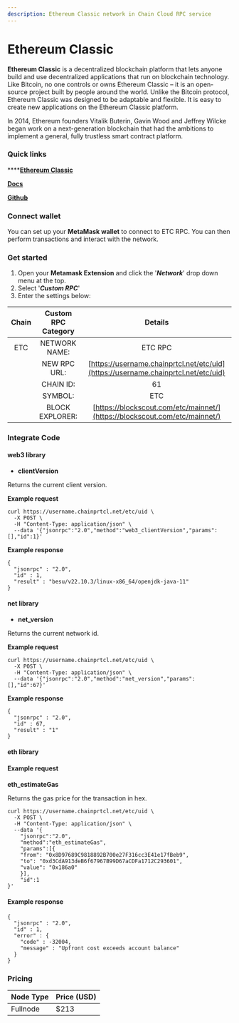 ```yaml
---
description: Ethereum Classic network in Chain Cloud RPC service
---
```


# Ethereum Classic

**Ethereum Classic** is a decentralized blockchain platform that lets anyone build and use decentralized applications that run on blockchain technology. Like Bitcoin, no one controls or owns Ethereum Classic – it is an open-source project built by people around the world. Unlike the Bitcoin protocol, Ethereum Classic was designed to be adaptable and flexible. It is easy to create new applications on the Ethereum Classic platform.

In 2014, Ethereum founders Vitalik Buterin, Gavin Wood and Jeffrey Wilcke began work on a next-generation blockchain that had the ambitions to implement a general, fully trustless smart contract platform.

### Quick links[​](https://docs.chain.com/docs/cloud/supported-chains/ethereum-classic/#quick-links) <a href="#quick-links" id="quick-links"></a>

****[**Ethereum Classic**](https://ethereumclassic.org/)

****[**Docs**](https://docs.ethereumclassic.org/)****

****[**Github**](https://github.com/etclabscore)****

### Connect wallet[​](https://docs.chain.com/docs/cloud/supported-chains/ethereum-classic/#connect-wallet) <a href="#connect-wallet" id="connect-wallet"></a>

You can set up your **MetaMask wallet** to connect to ETC RPC. You can then perform transactions and interact with the network.

### Get started[​](https://docs.chain.com/docs/cloud/supported-chains/ethereum-classic/#get-started) <a href="#get-started" id="get-started"></a>

1. Open your **Metamask Extension** and click the '_**Network**_' drop down menu at the top.
2. Select '_**Custom RPC**_'
3. Enter the settings below:

| Chain | Custom RPC Category |                                   Details                                    |
| :---: | :-----------------: | :--------------------------------------------------------------------------: |
|  ETC  |    NETWORK NAME:    |                                   ETC RPC                                    |
|       |    NEW RPC URL:     | [https://username.chainprtcl.net/etc/uid](https://username.chainprtcl.net/etc/uid) |
|       |      CHAIN ID:      |                                      61                                      |
|       |       SYMBOL:       |                                     ETC                                      |
|       |   BLOCK EXPLORER:   |  [https://blockscout.com/etc/mainnet/](https://blockscout.com/etc/mainnet/)  |

### Integrate Code[​](https://docs.chain.com/docs/cloud/supported-chains/ethereum-classic/gnosis/#gnosis-1) <a href="#gnosis-1" id="gnosis-1"></a>

#### web3 library[​](https://docs.chain.com/docs/cloud/supported-chains/ethereum-classic/#web3-library) <a href="#web3-library" id="web3-library"></a>

* **clientVersion**

Returns the current client version.

**Example request**[**​**](https://docs.chain.com/docs/cloud/supported-chains/ethereum-classic/#example-request)

```
curl https://username.chainprtcl.net/etc/uid \
  -X POST \
  -H "Content-Type: application/json" \
  --data '{"jsonrpc":"2.0","method":"web3_clientVersion","params":[],"id":1}'
```

**Example response**[**​**](https://docs.chain.com/docs/cloud/supported-chains/ethereum-classic/#example-response)

```
{
  "jsonrpc" : "2.0",
  "id" : 1,
  "result" : "besu/v22.10.3/linux-x86_64/openjdk-java-11"
}
```

#### net library[​](https://docs.chain.com/docs/cloud/supported-chains/ethereum-classic/#net-library) <a href="#net-library" id="net-library"></a>

* **net\_version**

Returns the current network id.

**Example request**[**​**](https://docs.chain.com/docs/cloud/supported-chains/ethereum-classic/#example-request-1)

```
curl https://username.chainprtcl.net/etc/uid \
  -X POST \
  -H "Content-Type: application/json" \
  --data '{"jsonrpc":"2.0","method":"net_version","params":[],"id":67}'
```

**Example response**[**​**](https://docs.chain.com/docs/cloud/supported-chains/ethereum-classic/#example-response-1)

```
{
  "jsonrpc" : "2.0",
  "id" : 67,
  "result" : "1"
}
```

#### eth library[​](https://docs.chain.com/docs/cloud/supported-chains/ethereum-classic/#eth-library) <a href="#eth-library" id="eth-library"></a>

#### Example request[​](https://docs.chain.com/docs/cloud/supported-chains/ethereum-classic/#example-request-2) <a href="#example-request-2" id="example-request-2"></a>

**eth\_estimateGas**

Returns the gas price for the transaction in hex.

```
curl https://username.chainprtcl.net/etc/uid \
  -X POST \
  -H "Content-Type: application/json" \
  --data '{
    "jsonrpc":"2.0",
    "method":"eth_estimateGas",
    "params":[{
    "from": "0x8D97689C9818892B700e27F316cc3E41e17fBeb9",
    "to": "0xd3CdA913deB6f67967B99D67aCDFa1712C293601",
    "value": "0x186a0"
    }],
    "id":1
}'
```

#### Example response[​](https://docs.chain.com/docs/cloud/supported-chains/ethereum-classic/#example-response-2) <a href="#example-response-2" id="example-response-2"></a>

```
{
  "jsonrpc" : "2.0",
  "id" : 1,
  "error" : {
    "code" : -32004,
    "message" : "Upfront cost exceeds account balance"
  }
}
```

### Pricing[​](https://docs.chain.com/docs/cloud/supported-chains/cronos/#pricing) <a href="#pricing" id="pricing"></a>

| Node Type             | Price (USD)          |
| --------------------- | ---------------------|
| Fullnode              | $213                 |